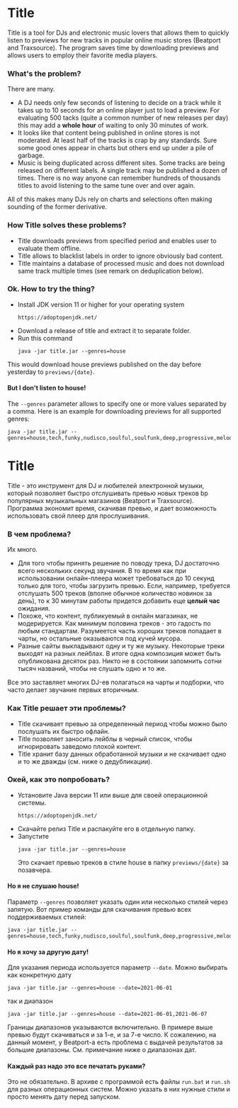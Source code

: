 # Title

Title is a tool for DJs and electronic music lovers that allows them to quickly listen to previews
for new tracks in popular online music stores (Beatport and Traxsource). The program saves time by
downloading previews and allows users to employ their favorite media players.

### What's the problem?
There are many.
- A DJ needs only few seconds of listening to decide on a track while it takes up to 10 seconds for an 
  online player just to load a preview. For evaluating 500 tacks (quite a common number
  of new releases per day) this may add a **whole hour** of waiting to only 30 minutes of work.
- It looks like that content being published in online stores is not moderated. At least half of 
  the tracks is crap by any standards. Sure some good ones appear in charts but others end up under a
  pile of garbage.
- Music is being duplicated across different sites. Some tracks are being released on different labels.
  A single track may be published a dozen of times. There is no way anyone can remember hundreds of thousands
  titles to avoid listening to the same tune over and over again.
  
All of this makes many DJs rely on charts and selections often making sounding of the former derivative.

### How Title solves these problems?
- Title downloads previews from specified period and enables user to evaluate them offline.
- Title allows to blacklist labels in order to ignore obviously bad content.
- Title maintains a database of processed music and does not download same track multiple times 
  (see remark on deduplication below).

### Ok. How to try the thing?
- Install JDK version 11 or higher for your operating system
  ```
  https://adoptopenjdk.net/
  ```
- Download a release of title and extract it to separate folder.
- Run this command
  ```
  java -jar title.jar --genres=house
  ```
This would download house previews published on the day before yesterday to `previews/{date}`.

#### But I don't listen to house!
The `--genres` parameter allows to specify one or more values separated by a comma. Here is an 
example for downloading previews for all supported genres:
```
java -jar title.jar --genres=house,tech,funky,nudisco,soulful,soulfunk,deep,progressive,melodic,afro,techno,lounge,minimal,dnb
```


# Title
Title - это инструмент для DJ и любителей электронной музыки, который позволяет быстро отслушивать
превью новых треков bp популярных музыкальных магазинов (Beatport и Traxsource). Программа экономит 
время, скачивая превью, и дает возможность использовать свой плеер для прослушивания.

### В чем проблема?
Их много.
- Для того чтобы принять решение по поводу трека, DJ достаточно всего нескольких секунд звучания. 
  В то время как при использовании онлайн-плеера может требоваться до 10 секунд
  только для того, чтобы загрузить превью. Если, например, требуется отслушать 500 треков (вполне
  обычное количество новинок за день), то к 30 минутам работы придется добавить еще **целый час**
  ожидания.
- Похоже, что контент, публикуемый в онлайн магазинах, не модерируется. Как минимум половина треков - 
  это гадость по любым стандартам. Разумеется часть хороших треков попадает в чарты, но остальные
  оказываются под кучей мусора.
- Разные сайты выкладывают одну и ту же музыку. Некоторые треки выходят на разных лейблах. 
  В итоге одна композиция может быть опубликована десяток раз. Никто не в состоянии запомнить сотни тысяч
  названий, чтобы не слушать одно и то же.
  
Все это заставляет многих DJ-ев полагаться на чарты и подборки, что часто делает звучание первых 
вторичным.

### Как Title решает эти проблемы?
- Title скачивает превью за определенный период чтобы можно было послушать их быстро офлайн.
- Title позволяет заносить лейблы в черный список, чтобы игнорировать заведомо плохой контент.
- Title хранит базу данных обработанной музыки и не скачивает одно и то же дважды (см. ниже о дедубликации).

### Окей, как это попробовать?
- Установите Java версии 11 или выше для своей операционной системы.
  ```
  https://adoptopenjdk.net/
  ```
- Скачайте релиз Title и распакуйте его в отдельную папку.
- Запустите 
  ```
  java -jar title.jar --genres=house
  ```
  Это скачает превью треков в стиле house в папку `previews/{date}` за позавчера.

#### Но я не слушаю house!
Параметр `--genres` позволяет указать один или несколько стилей через запятую. Вот пример 
команды для скачивания превью всех поддерживаемых стилей:
```
java -jar title.jar --genres=house,tech,funky,nudisco,soulful,soulfunk,deep,progressive,melodic,afro,techno,lounge,minimal,dnb
```
#### Но я хочу за другую дату!
Для указания периода используется параметр `--date`.
Можно выбирать как конкретную дату
  ```
  java -jar title.jar --genres=house --date=2021-06-01
  ```
так и диапазон
  ```
  java -jar title.jar --genres=house --date=2021-06-01,2021-06-07
  ```
Границы диапазонов указываются включительно. 
В примере выше превью будут скачиваться и за 1-е, и за 7-е число.
К сожалению, на данный момент, у Beatport-а есть проблема с выдачей результатов за большие диапазоны.
См. примечание ниже о диапазонах дат.

#### Каждый раз надо это все печатать руками?
Это не обязательно. В архиве с программой есть файлы `run.bat` и `run.sh` для разных операционных систем. 
Можно указать в них нужные стили и просто менять дату перед запуском.

